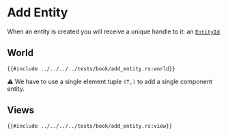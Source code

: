 # Add Entity

When an entity is created you will receive a unique handle to it: an [`EntityId`](https://docs.rs/shipyard/0.5/shipyard/struct.EntityId.html).

## World

```rust, noplaypen
{{#include ../../../../tests/book/add_entity.rs:world}}
```

⚠️ We have to use a single element tuple `(T,)` to add a single component entity.

## Views

```rust, noplaypen
{{#include ../../../../tests/book/add_entity.rs:view}}
```
